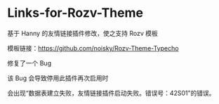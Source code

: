 # Links-for-Rozv-Theme
基于 Hanny 的友情链接插件修改，使之支持 Rozv 模板

模板链接：https://github.com/noisky/Rozv-Theme-Typecho

修复了一个 Bug

该 Bug 会导致停用此插件再次启用时 

会出现“数据表建立失败，友情链接插件启动失败。错误号：42S01”的错误。
